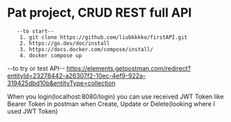 # Pat project, CRUD REST full API

       --to start--
        1. git clone https://github.com/liubkkkko/firstAPI.git
        2. https://go.dev/doc/install
        3. https://docs.docker.com/compose/install/
        4. docker compose up

   --to try or test API--
https://elements.getpostman.com/redirect?entityId=23278442-a26307f2-10ec-4ef9-922a-319425dbd10b&entityType=collection

When you login(localhost:8080/login) you can use received JWT Token like Bearer Token in postman when Create, Update or Delete(looking where I used JWT Token)